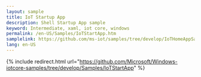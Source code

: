 ```yaml
---
layout: sample
title: IoT Startup App
description: Shell Startup App sample
keyword: Intermediate, xaml, iot core, windows
permalink: /en-US/Samples/IoTStartApp.htm
samplelink: https://github.com/ms-iot/samples/tree/develop/IoTHomeAppSample/IoTStartApp
lang: en-US
---
```

{% include redirect.html url="https://github.com/Microsoft/Windows-iotcore-samples/tree/develop/Samples/IoTStartApp" %}

